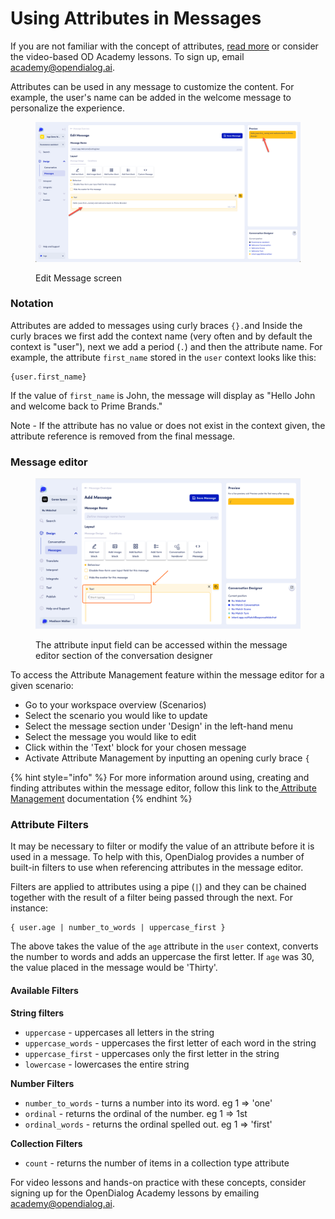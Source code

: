 # Using Attributes in Messages

If you are not familiar with the concept of attributes, [read more](../../../core-concepts/contexts-and-attributes/about-attributes.md) or consider the video-based OD Academy lessons. To sign up, email academy@opendialog.ai.&#x20;

Attributes can be used in any message to customize the content. For example, the user's name can be added in the welcome message to personalize the experience.

<figure><img src="../../../.gitbook/assets/2023-05-01_16-43-02.png" alt=""><figcaption><p>Edit Message screen</p></figcaption></figure>

### Notation

Attributes are added to messages using curly braces `{}.`and Inside the curly braces we first add the context name (very often and by default the context is "user"), next we add a period (`.`) and then the attribute name. For example, the attribute `first_name` stored in the `user` context looks like this:

```
{user.first_name}
```

If the value of `first_name` is John, the message will display as "Hello John and welcome back to Prime Brands."

Note - If the attribute has no value or does not exist in the context given, the attribute reference is removed from the final message.&#x20;

### Message editor&#x20;

<figure><img src="../../../.gitbook/assets/Group 3.png" alt=""><figcaption><p>The attribute input field can be accessed within the message editor section of the conversation designer</p></figcaption></figure>

To access the Attribute Management feature within the message editor for a given scenario:

* Go to your workspace overview (Scenarios)
* Select the scenario you would like to update
* Select the message section under 'Design' in the left-hand menu
* Select the message you would like to edit
* Click within the 'Text' block for your chosen message
* Activate Attribute Management by inputting an opening curly brace `{`

{% hint style="info" %}
For more information around using, creating and finding attributes within the message editor, follow this link to the[ Attribute Management](../../../core-concepts/contexts-and-attributes/attribute-management.md#message-editor) documentation
{% endhint %}

### Attribute Filters&#x20;

It may be necessary to filter or modify the value of an attribute before it is used in a message. To help with this, OpenDialog provides a number of built-in filters to use when referencing attributes in the message editor.

Filters are applied to attributes using a pipe (`|`) and they can be chained together with the result of a filter being passed through the next. For instance:&#x20;

```
{ user.age | number_to_words | uppercase_first }
```

The above takes the value of the `age` attribute in the `user` context, converts the number to words and adds an uppercase the first letter. If `age` was 30, the value placed in the message would be 'Thirty'.

#### Available Filters

**String filters**

* `uppercase` - uppercases all letters in the string
* `uppercase_words` - uppercases the first letter of each word in the string
* `uppercase_first` - uppercases only the first letter in the string
* `lowercase` - lowercases the entire string

**Number Filters**

* `number_to_words` - turns a number into its word. eg 1 => 'one'
* `ordinal` - returns the ordinal of the number. eg 1 => 1st
* `ordinal_words` - returns the ordinal spelled out. eg 1 => 'first'

**Collection Filters**

* `count` - returns the number of items in a collection type attribute

For video lessons and hands-on practice with these concepts, consider signing up for the OpenDialog Academy lessons by emailing academy@opendialog.ai.&#x20;
